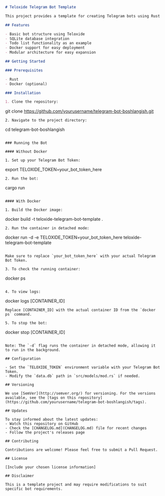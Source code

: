 

```markdown
# Teloxide Telegram Bot Template

This project provides a template for creating Telegram bots using Rust and the Teloxide framework. It includes SQLite database integration, Docker support, and serves as a starting point for building custom Telegram bots.

## Features

- Basic bot structure using Teloxide
- SQLite database integration
- Todo list functionality as an example
- Docker support for easy deployment
- Modular architecture for easy expansion

## Getting Started

### Prerequisites

- Rust
- Docker (optional)

### Installation

1. Clone the repository:
   ```
   git clone https://github.com/yourusername/telegram-bot-boshlangish.git
   ```
2. Navigate to the project directory:
   ```
   cd telegram-bot-boshlangish
   ```

### Running the Bot

#### Without Docker

1. Set up your Telegram Bot Token:
   ```
   export TELOXIDE_TOKEN=your_bot_token_here
   ```
2. Run the bot:
   ```
   cargo run
   ```

#### With Docker

1. Build the Docker image:
   ```
   docker build -t teloxide-telegram-bot-template .
   ```
2. Run the container in detached mode:
   ```
   docker run -d -e TELOXIDE_TOKEN=your_bot_token_here teloxide-telegram-bot-template
   ```

   Make sure to replace `your_bot_token_here` with your actual Telegram Bot Token.

3. To check the running container:
   ```
   docker ps
   ```

4. To view logs:
   ```
   docker logs [CONTAINER_ID]
   ```
   Replace [CONTAINER_ID] with the actual container ID from the `docker ps` command.

5. To stop the bot:
   ```
   docker stop [CONTAINER_ID]
   ```

Note: The `-d` flag runs the container in detached mode, allowing it to run in the background.

## Configuration

- Set the `TELOXIDE_TOKEN` environment variable with your Telegram Bot Token.
- Modify the `data.db` path in `src/models/mod.rs` if needed.

## Versioning

We use [SemVer](http://semver.org/) for versioning. For the versions available, see the [tags on this repository](https://github.com/yourusername/telegram-bot-boshlangish/tags).

## Updates

To stay informed about the latest updates:
- Watch this repository on GitHub
- Check the [CHANGELOG.md](CHANGELOG.md) file for recent changes
- Follow the project's releases page

## Contributing

Contributions are welcome! Please feel free to submit a Pull Request.

## License

[Include your chosen license information]

## Disclaimer

This is a template project and may require modifications to suit specific bot requirements.
```
